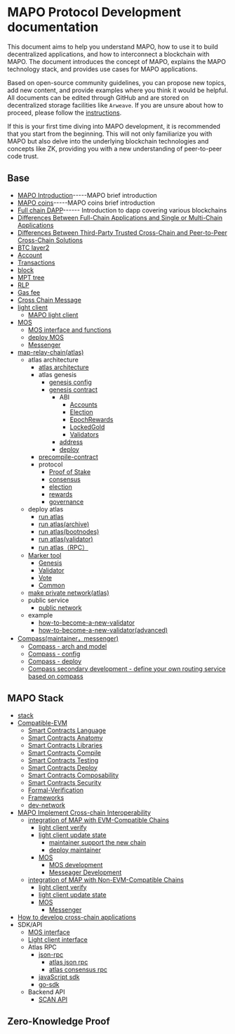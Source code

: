 # MAPO Protocol Development documentation

This document aims to help you understand MAPO, how to use it to build decentralized applications, and how to interconnect a blockchain with MAPO. The document introduces the concept of MAPO, explains the MAPO technology stack, and provides use cases for MAPO applications.

Based on open-source community guidelines, you can propose new topics, add new content, and provide examples where you think it would be helpful. All documents can be edited through GitHub and are stored on decentralized storage facilities like `Arweave`. If you are unsure about how to proceed, please follow the [instructions](docs/editing-markdown.md).

If this is your first time diving into MAPO development, it is recommended that you start from the beginning. This will not only familiarize you with MAPO but also delve into the underlying blockchain technologies and concepts like ZK, providing you with a new understanding of peer-to-peer code trust.


## Base

+ [MAPO Introduction](docs/base/intro-to-mapo/index_en.md)-----MAPO brief introduction
+ [MAPO coins](docs/base/intro-to-mapo/mapo-coin_en.md)-----MAPO coins brief introduction
+ [Full chain DAPP](docs/base/omnichain-dapp/index_en.md)------ Introduction to dapp covering various blockchains
+ [Differences Between Full-Chain Applications and Single or Multi-Chain Applications](docs/base/omnichain-dapp/different_en.md)
+ [Differences Between Third-Party Trusted Cross-Chain and Peer-to-Peer Cross-Chain Solutions](docs/base/omnichain-dapp/the-other_en.md)
+ [BTC layer2](docs/btc-layer2/index_en.md)
+ [Account](docs/base/accounts/index_en.md) 
+ [Transactions](docs/base/transactions/index_en.md) 
+ [block](docs/base/block/index_en.md)
+ [MPT tree](docs/base/mpt/index_en.md) 
+ [RLP](docs/base/rlp/index_en.md)
+ [Gas fee](docs/base/gas/index_en.md)
+ [Cross Chain Message](docs/base/cross-chain-message/index_en.md)
+ [light client](docs/base/light-client/index_en.md)
  + [MAPO light client](docs/base/light-client/MapoLightClient_en.md) 
+ [MOS](docs/base/mos/index_en.md)
    + [MOS interface and functions](docs/base/mos/mos_interface_en.md)
    + [deploy MOS](docs/base/mos/mos_deploy_en.md)
    + [Messenger](docs/base/mos/Messenger_en.md) 
+ [map-relay-chain(atlas)](docs/base/mapo-relay-chain/nodes/architecture_en.md)
    + atlas architecture
        + [atlas architecture](docs/base/mapo-relay-chain/nodes/architecture_en.md)
        + atlas genesis
          + [genesis config](docs/base/mapo-relay-chain/nodes/genesis-config_en.md)
          + [genesis contract](/docs/base/mapo-relay-chain/genesis-contract/index_en.md)
            + ABI
              + [Accounts](docs/base/mapo-relay-chain/genesis-contract/accounts_en.md)
              + [Election](docs/base/mapo-relay-chain/genesis-contract/election_en.md)
              + [EpochRewards](docs/base/mapo-relay-chain/genesis-contract/epoch-rewards_en.md)
              + [LockedGold](docs/base/mapo-relay-chain/genesis-contract/locked-gold_en.md)
              + [Validators](docs/base/mapo-relay-chain/genesis-contract/validators_en.md)
            + [address](docs/base/mapo-relay-chain/genesis-contract/address_en.md)
            + [deploy](docs/base/mapo-relay-chain/genesis-contract/deploy_en.md)
        + [precompile-contract](docs/base/mapo-relay-chain/precompile-contract_.md)
        + protocol
          + [Proof of Stake](docs/base/mapo-relay-chain/protocol/pos_en.md)
          + [consensus](docs/base/mapo-relay-chain/protocol/consensus_en.md)
          + [election](docs/base/mapo-relay-chain/protocol/election_en.md)
          + [rewards](docs/base/mapo-relay-chain/protocol/rewards_en.md)
          + [governance](docs/base/mapo-relay-chain/protocol/governance_en.md)
    + deploy atlas
      + [run atlas](docs/base/mapo-relay-chain/nodes/run-a-node_en.md)
      + [run atlas(archive)](docs/base/mapo-relay-chain/nodes/archive-nodes_en.md)
      + [run atlas(bootnodes)](docs/base/mapo-relay-chain/nodes/bootnodes_en.md)
      + [run atlas(validator)](docs/base/mapo-relay-chain/nodes/validator-nodes_en.md)
      + [run atlas（RPC）](docs/base/mapo-relay-chain/nodes/rpc-nodes_en.md)
    + [Marker tool](docs/base/mapo-relay-chain/marker/overview_en.md)
      + [Genesis](docs/base/mapo-relay-chain/marker/genesis_en.md) 
      + [Validator](docs/base/mapo-relay-chain/marker/validator_en.md) 
      + [Vote](docs/base/mapo-relay-chain/marker/vote_en.md) 
      + [Common](docs/base/mapo-relay-chain/marker/common_en.md)
    + [make private network(atlas)](docs/base/mapo-relay-chain/make-private-network_en.md)
    + public service   
      + [public network](docs/base/mapo-relay-chain/public-service_en.md)
    + example
      + [how-to-become-a-new-validator](docs/base/mapo-relay-chain/example/how-to-become-a-new-validator_en.md)
      + [how-to-become-a-new-validator(advanced)](docs/base/mapo-relay-chain/example/how-to-become-a-new-validator-advanced_en.md)
+ [Compass(maintainer，messenger)](docs/base/Compass/index_en.md)
    + [Compass - arch and model](docs/base/Compass/index_en.md#compass---the-introduction-of-model-and-arch)
    + [Compass - config](docs/base/Compass/index_en.md#config-of-compass)
    + [Compass - deploy](docs/base/Compass/index_en.md#compass-env-and-deploy)
    + [Compass secondary development - define your own routing service based on compass](docs/base/Compass/index_en.md#compass-secondary-development---define-your-own-routing-service-based-on-compass)

## MAPO Stack

+ [stack](docs/mapo-stack/stack/index.md)
+ [Compatible-EVM](docs/mapo-stack/compatible-evm/index_en.md)
  + [Smart Contracts Language](docs/mapo-stack/compatible-evm/solidity_en.md)
  + [Smart Contracts Anatomy](docs/mapo-stack/compatible-evm/anatomy_en.md)
  + [Smart Contracts Libraries](docs/mapo-stack/compatible-evm/libraries_en.md)
  + [Smart Contracts Compile](docs/mapo-stack/compatible-evm/compile_en.md)
  + [Smart Contracts Testing](docs/mapo-stack/compatible-evm/testing_en.md)
  + [Smart Contracts Deploy](docs/mapo-stack/compatible-evm/deploying_en.md)
  + [Smart Contracts Composability](docs/mapo-stack/compatible-evm/composability_en.md)
  + [Smart Contracts Security](docs/mapo-stack/compatible-evm/security_en.md)
  + [Formal-Verification](docs/mapo-stack/compatible-evm/formal-verification_en.md)
  + [Frameworks](docs/mapo-stack/compatible-evm/frameworks_en.md)
  + [dev-network](docs/mapo-stack/compatible-evm/dev-network_en.md)
+ [MAPO Implement Cross-chain Interoperability](docs/mapo-stack/chains-connect/index_en.md)
  + [integration of MAP with EVM-Compatible Chains](docs/mapo-stack/chains-connect/evm-chain/index_en.md)
    + [light client verify](docs/mapo-stack/chains-connect/evm-chain/index_en.md#light-client)
    + [light client update state](docs/mapo-stack/chains-connect/evm-chain/index_en.md#maintainer) 
      + [maintainer support the new chain](docs/mapo-stack/chains-connect/evm-chain/index_en.md#maintainer) 
      + [deploy maintainer](docs/base/Compass/index_en.md#compass-env-and-deploy) 
    + [MOS](docs/mapo-stack/chains-connect/evm-chain/index_en.md#mos)
      + [MOS development](docs/mapo-stack/chains-connect/evm-chain/index_en.md#mos-contract-development)
      + [Messeager Development](docs/mapo-stack/chains-connect/evm-chain/index_en.md#messeager-development) 
  + [integration of MAP with Non-EVM-Compatible Chains](docs/mapo-stack/chains-connect/non-evm-chain/index_en.md)
    + [light client verify](docs/mapo-stack/chains-connect/non-evm-chain/index_en.md#light-client)
    + [light client update state](docs/mapo-stack/chains-connect/non-evm-chain/index_en.md#maintainer)
    + [MOS](docs/mapo-stack/chains-connect/non-evm-chain/index_en.md#mos) 
      + [Messenger](docs/mapo-stack/chains-connect/non-evm-chain/index_en.md#messeager)
+ [How to develop cross-chain applications](docs/mapo-stack/omni-dapp/index.md)
+ SDK/API 
  +  [MOS interface](docs/sdk/mos/index_en.md)
  +  [Light client interface](docs/sdk/light-client/index_en.md)
  +  Atlas RPC
     +  [json-rpc](docs/sdk/mapo-relay-chain/json-rpc/index_en.md)
        +  [atlas json rpc](docs/sdk/mapo-relay-chain/json-rpc/atlas-json-rpc.md)
        +  [atlas consensus rpc](docs/sdk/mapo-relay-chain/json-rpc/atlas-consensus-rpc.md)
     +  [javaScript sdk](docs/sdk/mapo-relay-chain/javaScript.md)
     +  [go-sdk](/docs/sdk/mapo-relay-chain/go-sdk_en.md)
  + Backend API
    + [SCAN API](docs/sdk/backend/index.md)


## Zero-Knowledge Proof





